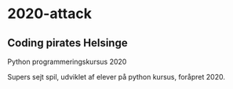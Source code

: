 # 2020-attack
## Coding pirates Helsinge
Python programmeringskursus 2020

Supers sejt spil, udviklet af elever på python kursus, foråpret 2020.


